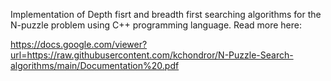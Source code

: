 Implementation of Depth fisrt and breadth first searching algorithms for the N-puzzle problem using C++ programming language.
Read more here:

https://docs.google.com/viewer?url=https://raw.githubusercontent.com/kchondror/N-Puzzle-Search-algorithms/main/Documentation%20.pdf

